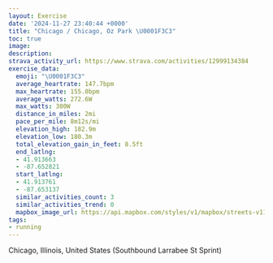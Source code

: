 ```yaml
---
layout: Exercise
date: '2024-11-27 23:40:44 +0000'
title: "Chicago / Chicago, Oz Park \U0001F3C3"
toc: true
image:
description:
strava_activity_url: https://www.strava.com/activities/12999134384
exercise_data:
  emoji: "\U0001F3C3"
  average_heartrate: 147.7bpm
  max_heartrate: 155.0bpm
  average_watts: 272.6W
  max_watts: 300W
  distance_in_miles: 2mi
  pace_per_mile: 8m12s/mi
  elevation_high: 182.9m
  elevation_low: 180.3m
  total_elevation_gain_in_feet: 8.5ft
  end_latlng:
  - 41.913663
  - -87.652821
  start_latlng:
  - 41.913761
  - -87.653137
  similar_activities_count: 3
  similar_activities_trend: 0
  mapbox_image_url: https://api.mapbox.com/styles/v1/mapbox/streets-v11/static/path-5+787af2-1.0(uvy~Fzw~uOqDDkCHs%40CGCGGCe%40AcB%3F%7BJGeKE%7B%40CIMMCSCoCAQEIICk%40Ac%40IqBDkBAQB%5DNKBq%40%40gAKWBo%40TgADOAIEW_%40EKAO%3F_HE%7BD%3FiBB%5DXc%40NI%5C%40hEGlAGlA%40%60EGh%5BYj%40%3FRHDJ%40PA~CP%7Ce%40),pin-s-s+e5b22e(-87.65326,41.91611),pin-s-f+89ae00(-87.65088,41.91371000000001)/auto/800x800?access_token=pk.eyJ1Ijoiam9zaGJlY2ttYW4iLCJhIjoiY205eWR2aDd1MWZ6djJrbXc4a3M0bWZleiJ9.XiG9OWkNcZk2QzjJbxLB4A
tags:
- running
---
```




Chicago, Illinois, United States (Southbound Larrabee St Sprint)
